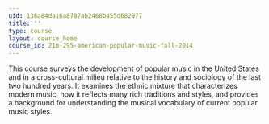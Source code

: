 ```yaml
---
uid: 136a84da16a8787ab2468b455d682977
title: ''
type: course
layout: course_home
course_id: 21m-295-american-popular-music-fall-2014
---
```

This course surveys the development of popular music in the United States and in a cross-cultural milieu relative to the history and sociology of the last two hundred years. It examines the ethnic mixture that characterizes modern music, how it reflects many rich traditions and styles, and provides a background for understanding the musical vocabulary of current popular music styles.
